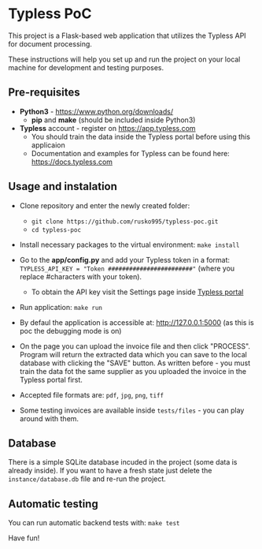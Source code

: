 # Typless PoC

This project is a Flask-based web application that utilizes the Typless API for document processing.

These instructions will help you set up and run the project on your local machine for development and testing purposes.


## Pre-requisites
- **Python3** - https://www.python.org/downloads/
    - **pip** and **make** (should be included inside Python3)
- **Typless** account - register on https://app.typless.com
    - You should train the data inside the Typless portal before using this applicaion
    - Documentation and examples for Typless can be found here: https://docs.typless.com

## Usage and instalation
- Clone repository and enter the newly created folder:
    - `git clone https://github.com/rusko995/typless-poc.git`
    - `cd typless-poc`

- Install necessary packages to the virtual environment: `make install`
- Go to the **app/config.py** and add your Typless token in a format: `TYPLESS_API_KEY = "Token ########################"` (where you replace #characters with your token).
    - To obtain the API key visit the Settings page inside [Typless portal](https://app.typless.com)
- Run application: `make run`
- By defaul the application is accessible at: http://127.0.0.1:5000 (as this is poc the debugging mode is on)
- On the page you can upload the invoice file and then click "PROCESS". Program will return the extracted data which you can save to the local database with clicking the "SAVE" button. As written before - you must train the data fot the same supplier as you uploaded the invoice in the Typless portal first.
- Accepted file formats are: `pdf`, `jpg`, `png`, `tiff`
- Some testing invoices are available inside `tests/files` - you can play around with them. 

## Database
There is a simple SQLite database incuded in the project (some data is already inside). If you want to have a fresh state just delete the `instance/database.db` file and re-run the project.

## Automatic testing
You can run automatic backend tests with: `make test`


Have fun!